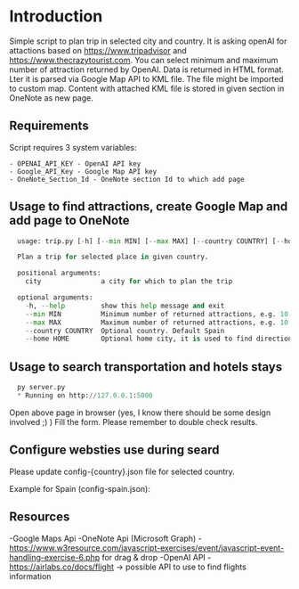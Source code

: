 # Introduction

Simple script to plan trip in selected city and country. It is asking openAI for attactions based on <https://www.tripadvisor> and <https://www.thecrazytourist.com>.
You can select minimum and maximum number of attraction returned by OpenAI. Data is returned in HTML format. Lter it is parsed via Google Map API to KML file. The file might be imported to custom map. Content with attached KML file is stored in given section in OneNote as new page.

## Requirements

Script requires 3 system variables:

    - OPENAI_API_KEY - OpenAI API key
    - Google_API_Key - Google Map API key
    - OneNote_Section_Id - OneNote section Id to which add page

## Usage to find attractions, create Google Map and add page to OneNote

```python
  usage: trip.py [-h] [--min MIN] [--max MAX] [--country COUNTRY] [--home HOME] city

  Plan a trip for selected place in given country.

  positional arguments:
    city               a city for which to plan the trip

  optional arguments:
    -h, --help         show this help message and exit
    --min MIN          Minimum number of returned attractions, e.g. 10. Default 15
    --max MAX          Maximum number of returned attractions, e.g. 10. Default 20
    --country COUNTRY  Optional country. Default Spain
    --home HOME        Optional home city, it is used to find direction to selected city. Default Barcelona
  ```

## Usage to search transportation and hotels stays

```python
  py server.py
  * Running on http://127.0.0.1:5000
```

 Open above page in browser (yes, I know there should be some design involved ;) )
 Fill the form. Please remember to double check results.

## Configure websties use during seard

 Please update config-{country}.json file for selected country.

 Example for Spain (config-spain.json):

## Resources

 -Google Maps Api
 -OneNote Api (Microsoft Graph)
 -https://www.w3resource.com/javascript-exercises/event/javascript-event-handling-exercise-6.php for drag & drop
 -OpenAI API
 -https://airlabs.co/docs/flight -> possible API to use to find flights information